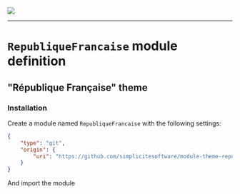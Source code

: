 <!--
 ___ _            _ _    _ _    __
/ __(_)_ __  _ __| (_)__(_) |_ /_/
\__ \ | '  \| '_ \ | / _| |  _/ -_)
|___/_|_|_|_| .__/_|_\__|_|\__\___|
            |_| 
-->
![](https://docs.simplicite.io//logos/logo250.png)
* * *

`RepubliqueFrancaise` module definition
=======================================

"République Française" theme
----------------------------

### Installation

Create a module named `RepubliqueFrancaise` with the following settings:

```json
{
	"type": "git",
	"origin": {
		"uri": "https://github.com/simplicitesoftware/module-theme-republiquefrancaise.git"
	}
}
```

And import the module

